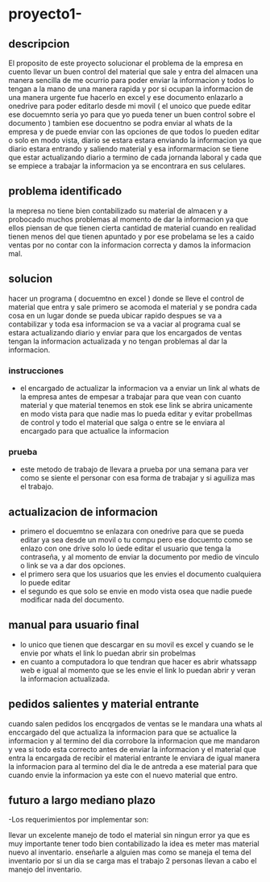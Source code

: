 # proyecto1-

## descripcion
 
El proposito de este proyecto solucionar el problema de la empresa en cuento llevar un buen control del material que sale y entra del almacen una manera sencilla de me ocurrio para poder enviar la informacion y todos lo tengan a la mano de una manera rapida y por si ocupan la informacion de una manera urgente fue hacerlo en excel y ese documento enlazarlo a onedrive para poder editarlo desde mi movil ( el unoico que puede editar ese docuemnto seria yo para que yo pueda tener un buen control sobre el documento ) tambien ese docuentno se podra enviar al whats de la empresa y de puede enviar con las opciones de que todos lo pueden editar o solo en modo vista, diario se estara estara enviando la informacion ya que diario estara entrando y saliendo material y esa informarmacion se tiene que estar actualizando diario a termino de cada jornanda laboral y cada que se empiece a trabajar la informacion ya se encontrara en sus celulares.

## problema identificado

la mepresa no tiene bien contabilizado su material de almacen y a probocado muchos problemas al momento de dar la informacion ya que ellos piensan de que tienen cierta cantidad de material cuando en realidad tienen menos del que tienen apuntado y por ese probelama se les a caido ventas por no contar con la informacion correcta y damos la informacion mal.

## solucion 

hacer un programa ( docuemtno en excel ) donde se lleve el control de material que entra y sale primero se acomoda el material y se pondra cada cosa en un lugar donde se pueda ubicar rapido despues se va a contabilizar y toda esa informacion se va a vaciar al programa cual se estara actualizando diario y enviar para que los encargados de ventas tengan la informacion actualizada y no tengan problemas al dar la informacion. 

              

### instrucciones 

- el encargado de actualizar la informacion va a enviar un link al whats de la empresa antes de empesar a trabajar para que vean con cuanto material y que material tenemos en stok ese link se abrira unicamente en modo vista para que nadie mas lo pueda editar y evitar probellmas de control y todo el material que salga o entre se le enviara al encargado para que actualice la informacion 

### prueba 

- este metodo de trabajo de llevara a prueba por una semana para ver como se siente el personar con esa forma de trabajar y si aguiliza mas el trabajo.

## actualizacion de informacion 

- primero el docuemtno se enlazara con onedrive para que se pueda editar ya sea desde un movil o tu compu pero ese docuemto como se enlazo con one drive solo lo úede editar el usuario que tenga la contraseña, y al momento de enviar la documento por medio de vinculo o link se va a dar dos opciones.
- el primero sera que los usuarios que les envies el documento cualquiera lo puede editar 
- el segundo es que solo se envie en modo vista osea que nadie puede modificar nada del documento.


## manual para usuario final 

- lo unico que tienen que descargar en su movil es excel y cuando se le envie por whats el link lo puedan abrir sin probelmas 
- en cuanto a computadora lo que tendran que hacer es abrir whatssapp web e igual al momento que se les envie el link lo puedan abrir y veran la informacion actualizada.



## pedidos salientes y material entrante 

cuando salen pedidos los encqrgados de ventas se le mandara una whats al enccargado del que actualiza la informacion para que se actualice la informacion y al termino del dia corrobore la informacion que me mandaron y vea si todo esta correcto antes de enviar la informacion 
y el material que entra la encargada de recibir el material entrante le enviara de igual manera la informacion para al termino del dia le de antreda a ese material para que cuando envie la informacion ya este con el nuevo material que entro.


## futuro a largo mediano plazo

-Los requerimientos por implementar son:

llevar un excelente manejo de todo el material sin ningun error ya que es muy importante tener todo bien contabilizado 
la idea es meter mas material nuevo al inventario.
enseñarle a alguien mas como se maneja el tema del inventario por si un dia se carga mas el trabajo 2 personas llevan a cabo el manejo del inventario.
